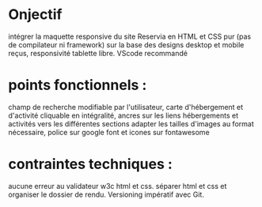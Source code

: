 # Onjectif
intégrer la maquette responsive du site Reservia en HTML et CSS pur (pas de compilateur ni framework) sur la base des designs desktop et mobile reçus, responsivité tablette libre. VScode recommandé 
# points fonctionnels : 
champ de recherche modifiable par l'utilisateur, carte d'hébergement et d'activité cliquable en intégralité, ancres sur les liens hébergements et activités vers les différentes sections
adapter les tailles d'images au format nécessaire, police sur google font et icones sur fontawesome
# contraintes techniques : 
aucune erreur au validateur w3c html et css. séparer html et css et organiser le dossier de rendu. Versioning impératif avec Git.
